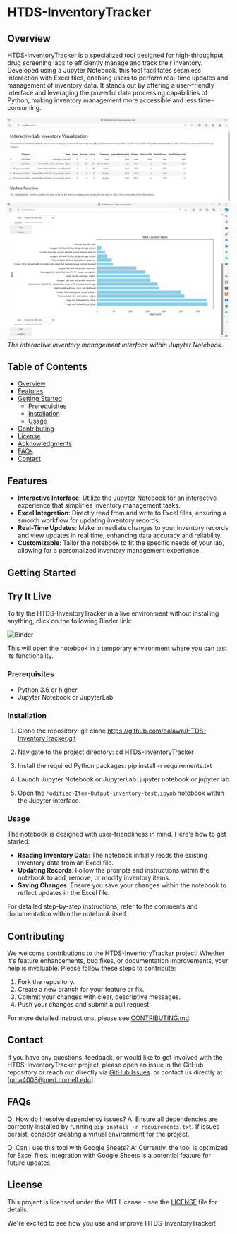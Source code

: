 # HTDS-InventoryTracker

## Overview
HTDS-InventoryTracker is a specialized tool designed for high-throughput drug screening labs to efficiently manage and track their inventory. Developed using a Jupyter Notebook, this tool facilitates seamless interaction with Excel files, enabling users to perform real-time updates and management of inventory data. It stands out by offering a user-friendly interface and leveraging the powerful data processing capabilities of Python, making inventory management more accessible and less time-consuming.

![Inventory Management Interface](screenshots/Screenshot_2024-02-27_131055.png)
![Additional Screenshot](screenshots/Screenshot_2024-02-27_131123.png)
*The interactive inventory management interface within Jupyter Notebook.*

## Table of Contents
- [Overview](#overview)
- [Features](#features)
- [Getting Started](#getting-started)
  - [Prerequisites](#prerequisites)
  - [Installation](#installation)
  - [Usage](#usage)
- [Contributing](#contributing)
- [License](#license)
- [Acknowledgments](#acknowledgments)
- [FAQs](#faqs)
- [Contact](#contact)

## Features
- **Interactive Interface**: Utilize the Jupyter Notebook for an interactive experience that simplifies inventory management tasks.
- **Excel Integration**: Directly read from and write to Excel files, ensuring a smooth workflow for updating inventory records.
- **Real-Time Updates**: Make immediate changes to your inventory records and view updates in real time, enhancing data accuracy and reliability.
- **Customizable**: Tailor the notebook to fit the specific needs of your lab, allowing for a personalized inventory management experience.

## Getting Started

## Try It Live

To try the HTDS-InventoryTracker in a live environment without installing anything, click on the following Binder link:

![Binder](https://mybinder.org/v2/gh/oalawa/HTDS-InventoryTracker/main?urlpath=voila/render/Modified-Item-Output-inventory-test.ipynb)

This will open the notebook in a temporary environment where you can test its functionality.

### Prerequisites
- Python 3.6 or higher
- Jupyter Notebook or JupyterLab

### Installation

1. Clone the repository:
git clone https://github.com/oalawa/HTDS-InventoryTracker.git

2. Navigate to the project directory:
cd HTDS-InventoryTracker

3. Install the required Python packages:
pip install -r requirements.txt

4. Launch Jupyter Notebook or JupyterLab:
jupyter notebook
or
jupyter lab

5. Open the `Modified-Item-Output-inventory-test.ipynb` notebook within the Jupyter interface.

### Usage
The notebook is designed with user-friendliness in mind. Here's how to get started:
- **Reading Inventory Data**: The notebook initially reads the existing inventory data from an Excel file.
- **Updating Records**: Follow the prompts and instructions within the notebook to add, remove, or modify inventory items.
- **Saving Changes**: Ensure you save your changes within the notebook to reflect updates in the Excel file.

For detailed step-by-step instructions, refer to the comments and documentation within the notebook itself.

## Contributing
We welcome contributions to the HTDS-InventoryTracker project! Whether it's feature enhancements, bug fixes, or documentation improvements, your help is invaluable. Please follow these steps to contribute:
1. Fork the repository.
2. Create a new branch for your feature or fix.
3. Commit your changes with clear, descriptive messages.
4. Push your changes and submit a pull request.

For more detailed instructions, please see [CONTRIBUTING.md](CONTRIBUTING.md).

## Contact
If you have any questions, feedback, or would like to get involved with the HTDS-InventoryTracker project, please open an issue in the GitHub repository or reach out directly via [GitHub Issues](https://github.com/oalawa/HTDS-InventoryTracker/issues).
or contact us directly at [oma4008@med.cornell.edu].


## FAQs
Q: How do I resolve dependency issues?
A: Ensure all dependencies are correctly installed by running `pip install -r requirements.txt`. If issues persist, consider creating a virtual environment for the project.

Q: Can I use this tool with Google Sheets?
A: Currently, the tool is optimized for Excel files. Integration with Google Sheets is a potential feature for future updates.

## License
This project is licensed under the MIT License - see the [LICENSE](LICENSE) file for details.

We're excited to see how you use and improve HTDS-InventoryTracker!
